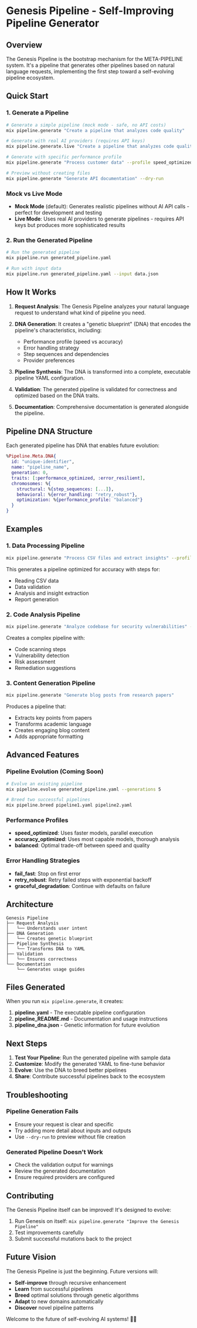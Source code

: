 # Genesis Pipeline - Self-Improving Pipeline Generator

## Overview

The Genesis Pipeline is the bootstrap mechanism for the META-PIPELINE system. It's a pipeline that generates other pipelines based on natural language requests, implementing the first step toward a self-evolving pipeline ecosystem.

## Quick Start

### 1. Generate a Pipeline

```bash
# Generate a simple pipeline (mock mode - safe, no API costs)
mix pipeline.generate "Create a pipeline that analyzes code quality"

# Generate with real AI providers (requires API keys)
mix pipeline.generate.live "Create a pipeline that analyzes code quality"

# Generate with specific performance profile
mix pipeline.generate "Process customer data" --profile speed_optimized

# Preview without creating files
mix pipeline.generate "Generate API documentation" --dry-run
```

### Mock vs Live Mode

- **Mock Mode** (default): Generates realistic pipelines without AI API calls - perfect for development and testing
- **Live Mode**: Uses real AI providers to generate pipelines - requires API keys but produces more sophisticated results

### 2. Run the Generated Pipeline

```bash
# Run the generated pipeline
mix pipeline.run generated_pipeline.yaml

# Run with input data
mix pipeline.run generated_pipeline.yaml --input data.json
```

## How It Works

1. **Request Analysis**: The Genesis Pipeline analyzes your natural language request to understand what kind of pipeline you need.

2. **DNA Generation**: It creates a "genetic blueprint" (DNA) that encodes the pipeline's characteristics, including:
   - Performance profile (speed vs accuracy)
   - Error handling strategy
   - Step sequences and dependencies
   - Provider preferences

3. **Pipeline Synthesis**: The DNA is transformed into a complete, executable pipeline YAML configuration.

4. **Validation**: The generated pipeline is validated for correctness and optimized based on the DNA traits.

5. **Documentation**: Comprehensive documentation is generated alongside the pipeline.

## Pipeline DNA Structure

Each generated pipeline has DNA that enables future evolution:

```elixir
%Pipeline.Meta.DNA{
  id: "unique-identifier",
  name: "pipeline_name",
  generation: 0,
  traits: [:performance_optimized, :error_resilient],
  chromosomes: %{
    structural: %{step_sequences: [...]},
    behavioral: %{error_handling: "retry_robust"},
    optimization: %{performance_profile: "balanced"}
  }
}
```

## Examples

### 1. Data Processing Pipeline

```bash
mix pipeline.generate "Process CSV files and extract insights" --profile accuracy_optimized
```

This generates a pipeline optimized for accuracy with steps for:
- Reading CSV data
- Data validation
- Analysis and insight extraction
- Report generation

### 2. Code Analysis Pipeline

```bash
mix pipeline.generate "Analyze codebase for security vulnerabilities" --complexity complex
```

Creates a complex pipeline with:
- Code scanning steps
- Vulnerability detection
- Risk assessment
- Remediation suggestions

### 3. Content Generation Pipeline

```bash
mix pipeline.generate "Generate blog posts from research papers"
```

Produces a pipeline that:
- Extracts key points from papers
- Transforms academic language
- Creates engaging blog content
- Adds appropriate formatting

## Advanced Features

### Pipeline Evolution (Coming Soon)

```bash
# Evolve an existing pipeline
mix pipeline.evolve generated_pipeline.yaml --generations 5

# Breed two successful pipelines
mix pipeline.breed pipeline1.yaml pipeline2.yaml
```

### Performance Profiles

- **speed_optimized**: Uses faster models, parallel execution
- **accuracy_optimized**: Uses most capable models, thorough analysis
- **balanced**: Optimal trade-off between speed and quality

### Error Handling Strategies

- **fail_fast**: Stop on first error
- **retry_robust**: Retry failed steps with exponential backoff
- **graceful_degradation**: Continue with defaults on failure

## Architecture

```
Genesis Pipeline
├── Request Analysis
│   └── Understands user intent
├── DNA Generation
│   └── Creates genetic blueprint
├── Pipeline Synthesis
│   └── Transforms DNA to YAML
├── Validation
│   └── Ensures correctness
└── Documentation
    └── Generates usage guides
```

## Files Generated

When you run `mix pipeline.generate`, it creates:

1. **pipeline.yaml** - The executable pipeline configuration
2. **pipeline_README.md** - Documentation and usage instructions
3. **pipeline_dna.json** - Genetic information for future evolution

## Next Steps

1. **Test Your Pipeline**: Run the generated pipeline with sample data
2. **Customize**: Modify the generated YAML to fine-tune behavior
3. **Evolve**: Use the DNA to breed better pipelines
4. **Share**: Contribute successful pipelines back to the ecosystem

## Troubleshooting

### Pipeline Generation Fails

- Ensure your request is clear and specific
- Try adding more detail about inputs and outputs
- Use `--dry-run` to preview without file creation

### Generated Pipeline Doesn't Work

- Check the validation output for warnings
- Review the generated documentation
- Ensure required providers are configured

## Contributing

The Genesis Pipeline itself can be improved! It's designed to evolve:

1. Run Genesis on itself: `mix pipeline.generate "Improve the Genesis Pipeline"`
2. Test improvements carefully
3. Submit successful mutations back to the project

## Future Vision

The Genesis Pipeline is just the beginning. Future versions will:

- **Self-improve** through recursive enhancement
- **Learn** from successful pipelines
- **Breed** optimal solutions through genetic algorithms
- **Adapt** to new domains automatically
- **Discover** novel pipeline patterns

Welcome to the future of self-evolving AI systems! 🧬🚀